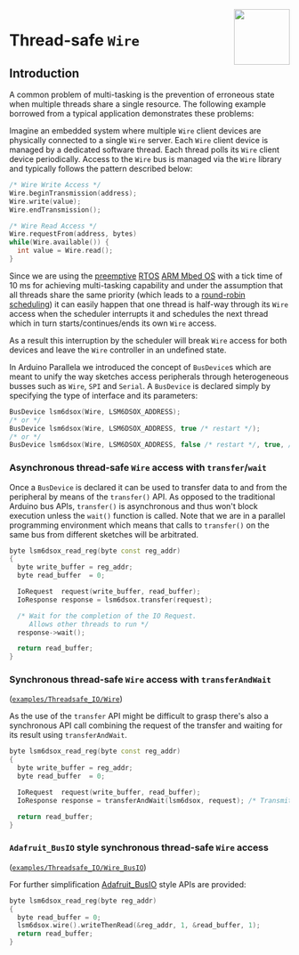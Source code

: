 <img src="https://content.arduino.cc/website/Arduino_logo_teal.svg" height="100" align="right"/>

Thread-safe `Wire`
=================
## Introduction
A common problem of multi-tasking is the prevention of erroneous state when multiple threads share a single resource. The following example borrowed from a typical application demonstrates these problems:

Imagine an embedded system where multiple `Wire` client devices are physically connected to a single `Wire` server. Each `Wire` client device is managed by a dedicated software thread. Each thread polls its `Wire` client device periodically. Access to the `Wire` bus is managed via the `Wire` library and typically follows the pattern described below:
```C++
/* Wire Write Access */
Wire.beginTransmission(address);
Wire.write(value);
Wire.endTransmission();

/* Wire Read Access */
Wire.requestFrom(address, bytes)
while(Wire.available()) {
  int value = Wire.read();
}
```
Since we are using the [preemptive](https://os.mbed.com/docs/mbed-os/v6.11/program-setup/concepts.html#threads) [RTOS](https://en.wikipedia.org/wiki/Real-time_operating_system) [ARM Mbed OS](https://os.mbed.com/mbed-os/) with a tick time of 10 ms for achieving multi-tasking capability and under the assumption that all threads share the same priority (which leads to a [round-robin scheduling](https://en.wikipedia.org/wiki/Round-robin_scheduling)) it can easily happen that one thread is half-way through its `Wire` access when the scheduler interrupts it and schedules the next thread which in turn starts/continues/ends its own `Wire` access.

As a result this interruption by the scheduler will break `Wire` access for both devices and leave the `Wire` controller in an undefined state.

In Arduino Parallela we introduced the concept of `BusDevice`s which are meant to unify the way sketches access peripherals through heterogeneous busses such as `Wire`, `SPI` and `Serial`. A `BusDevice` is declared simply by specifying the type of interface and its parameters:
```C++
BusDevice lsm6dsox(Wire, LSM6DSOX_ADDRESS);
/* or */
BusDevice lsm6dsox(Wire, LSM6DSOX_ADDRESS, true /* restart */);
/* or */
BusDevice lsm6dsox(Wire, LSM6DSOX_ADDRESS, false /* restart */, true, /* stop */);
```

### Asynchronous thread-safe `Wire` access with `transfer`/`wait`
Once a `BusDevice` is declared it can be used to transfer data to and from the peripheral by means of the `transfer()` API. As opposed to the traditional Arduino bus APIs, `transfer()` is asynchronous and thus won't block execution unless the `wait()` function is called.
Note that we are in a parallel programming environment which means that calls to `transfer()` on the same bus from different sketches will be arbitrated.

```C++
byte lsm6dsox_read_reg(byte const reg_addr)
{
  byte write_buffer = reg_addr;
  byte read_buffer  = 0;

  IoRequest  request(write_buffer, read_buffer);
  IoResponse response = lsm6dsox.transfer(request);

  /* Wait for the completion of the IO Request.
     Allows other threads to run */
  response->wait();

  return read_buffer;
}
```

### Synchronous thread-safe `Wire` access with `transferAndWait`
([`examples/Threadsafe_IO/Wire`](../examples/Threadsafe_IO/Wire))

As the use of the `transfer` API might be difficult to grasp there's also a synchronous API call combining the request of the transfer and waiting for its result using `transferAndWait`.
```C++
byte lsm6dsox_read_reg(byte const reg_addr)
{
  byte write_buffer = reg_addr;
  byte read_buffer  = 0;

  IoRequest  request(write_buffer, read_buffer);
  IoResponse response = transferAndWait(lsm6dsox, request); /* Transmit IO request for execution and wait for completion of request. */

  return read_buffer;
}
```

### `Adafruit_BusIO` style **synchronous** thread-safe `Wire` access
([`examples/Threadsafe_IO/Wire_BusIO`](../examples/Threadsafe_IO/Wire_BusIO))

For further simplification [Adafruit_BusIO](https://github.com/adafruit/Adafruit_BusIO) style APIs are provided:

```C++
byte lsm6dsox_read_reg(byte reg_addr)
{
  byte read_buffer = 0;
  lsm6dsox.wire().writeThenRead(&reg_addr, 1, &read_buffer, 1);
  return read_buffer;
}
```
